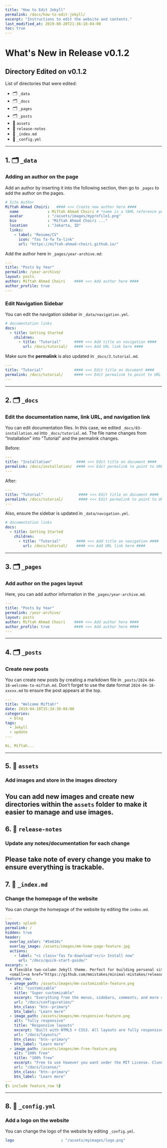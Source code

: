```yaml
---
title: "How to Edit Jekyll"
permalink: /docs/how-to-edit-jekyll/
excerpt: "Instructions to edit the website and contents."
last_modified_at: 2019-08-20T21:36:18-04:00
toc: true
---
```

# What's New in Release v0.1.2

## Directory Edited on v0.1.2
List of directories that were edited:
- 🗂️ `_data`
- 🗂️ `_docs`
- 🗂️ `_pages`
- 🗂️ `_posts`
- 📂 `assets`
- 📂 `release-notes`
- 📄 `_index.md`
- 🔧 `_config.yml`

-----------------------------------

## 1. 🗂️ **`_data`**
### Adding an author on the page
Add an author by inserting it into the following section, then go to `_pages` to add the author on the pages.

```yaml
# Site Author
Miftah Ahmad Choiri:   #### <<< Create new author here ####
  name             : Miftah Ahmad Choiri # *name is a YAML reference pointing to the &anchor earlier
  avatar           : "/assets/images/myprofile1.png"
  bio              : "Miftah Ahmad Choiri ..."
  location         : "Jakarta, ID"
  links:
    - label: "Resume/CV"
      icon: "fas fa-fw fa-link"
      url: "https://miftah-ahmad-choiri.github.io/"
```

Add the author here in `_pages/year-archive.md`:

```yaml
---
title: "Posts by Year"
permalink: /year-archive/
layout: posts
author: Miftah Ahmad Choiri    #### <<< Add author here ####
author_profile: true
---
```

### Edit Navigation Sidebar
You can edit the navigation sidebar in `_data/navigation.yml`.

```yaml
# documentation links
docs:
  - title: Getting Started
    children:
      - title: "Tutorial"      #### <<< Add title on navigation ####
        url: /docs/tutorial/   #### <<< Add URL link here ####
```

Make sure the **permalink** is also updated in `_docs/3.tutorial.md`.

```yaml
---
title: "Tutorial"              #### <<< Edit title on document ####
permalink: /docs/tutorial/     #### <<< Edit permalink to point to URL ####
---
```
-----------------------

## 2. 🗂️ **`_docs`**
### Edit the documentation name, link URL, and navigation link
You can edit documentation files. In this case, we edited `_docs/03-installation.md` into `_docs/tutorial.md`. The file name changes from "Installation" into "Tutorial" and the permalink changes.

Before:

```yaml
---
title: "Installation"           #### <<< Edit title on document ####
permalink: /docs/installation/  #### <<< Edit permalink to point to URL ####
---
```

After:

```yaml
---
title: "Tutorial"                #### <<< Edit title on document ####
permalink: /docs/tutorial/       #### <<< Edit permalink to point to URL ####
---
```

Also, ensure the sidebar is updated in `_data/navigation.yml`.

```yaml
# documentation links
docs:
  - title: Getting Started
    children:
      - title: "Tutorial"       #### <<< Add title on navigation ####
        url: /docs/tutorial/    #### <<< Add URL link here ####
```
-------------------------
## 3. 🗂️ **`_pages`**
### Add author on the pages layout
Here, you can add author information in the `_pages/year-archive.md`.

```yaml
---
title: "Posts by Year"
permalink: /year-archive/
layout: posts
author: Miftah Ahmad Choiri    #### <<< Add author here #### 
author_profile: true           #### <<< Add author here ####
---
```
---------------------------
## 4. 🗂️ **`_posts`**
### Create new posts
You can create new posts by creating a markdown file in `_posts/2024-04-18-welcome-to-miftah.md`. Don't forget to use the date format `2024-04-18-xxxxx.md` to ensure the post appears at the top.

```yaml
---
title: "Welcome Miftah!"
date: 2019-04-18T15:34:30-04:00
categories:
  - blog
tags:
  - Jekyll
  - update
---

Hi, Miftah...
```
---------------------------
## 5. 📂 **`assets`**
### Add images and store in the images directory
You can add new images and create new directories within the `assets` folder to make it easier to manage and use images.
---------------------
## 6. 📂 **`release-notes`**
### Update any notes/documentation for each change
Please take note of every change you make to ensure everything is trackable.
----------------------
## 7. 📄 **`_index.md`**
### Change the homepage of the website
You can change the homepage of the website by editing the `index.md`.

```yaml
---
layout: splash
permalink: /
hidden: true
header:
  overlay_color: "#5e616c"
  overlay_image: /assets/images/mm-home-page-feature.jpg
  actions:
    - label: "<i class='fas fa-download'></i> Install now"
      url: "/docs/quick-start-guide/"
excerpt: >
  A flexible two-column Jekyll theme. Perfect for building personal sites, blogs, and portfolios.<br />
  <small><a href="https://github.com/mmistakes/minimal-mistakes/releases/tag/4.26.2">Latest release v4.26.2</a></small>
feature_row:
  - image_path: /assets/images/mm-customizable-feature.png
    alt: "customizable"
    title: "Super customizable"
    excerpt: "Everything from the menus, sidebars, comments, and more can be configured or set with YAML Front Matter."
    url: "/docs/configuration/"
    btn_class: "btn--primary"
    btn_label: "Learn more"
  - image_path: /assets/images/mm-responsive-feature.png
    alt: "fully responsive"
    title: "Responsive layouts"
    excerpt: "Built with HTML5 + CSS3. All layouts are fully responsive with helpers to augment your content."
    url: "/docs/layouts/"
    btn_class: "btn--primary"
    btn_label: "Learn more"
  - image_path: /assets/images/mm-free-feature.png
    alt: "100% free"
    title: "100% free"
    excerpt: "Free to use however you want under the MIT License. Clone it, fork it, customize it... whatever!"
    url: "/docs/license/"
    btn_class: "btn--primary"
    btn_label: "Learn more"      
---
{% include feature_row %}
```
-------------------
## 8. 🔧 **`_config.yml`**
### Add a logo on the website
You can change the logo of the website by editing `_config.yml`.

```yaml
logo                     : "/assets/myimages/logo.png"
```
